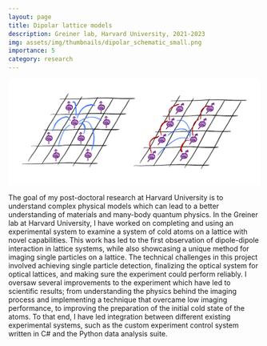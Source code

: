 ```yaml
---
layout: page
title: Dipolar lattice models
description: Greiner lab, Harvard University, 2021-2023
img: assets/img/thumbnails/dipolar_schematic_small.png
importance: 5
category: research
---
```


<!-- Add ml and mr add left and right margins -->
<div class="row">
    <div class="col-sm mt-3 mt-md-0">
        <img class="img-fluid z-depth-1 rounded" src="/assets/img/dipolar_schematic.png" title="Dipolar lattice schematic">
    </div>
</div>
<div class="caption">
    
</div>

The goal of my post-doctoral research at Harvard University is to understand complex physical models which can lead to a better understanding of materials and many-body quantum physics. In the Greiner lab at Harvard University, I have worked on completing and using an experimental system to examine a system of cold atoms on a lattice with novel capabilities. This work has led to the first observation of dipole-dipole interaction in lattice systems, while also showcasing a unique method for imaging single particles on a lattice.
The technical challenges in this project involved achieving single particle detection, finalizing the optical system for optical lattices, and making sure the experiment could perform reliably. I oversaw several improvements to the experiment which have led to scientific results; from understanding the physics behind the imaging process and implementing a technique that overcame low imaging performance, to improving the preparation of the initial cold state of the atoms. 
To that end, I have led integration between different existing experimental systems, such as the custom experiment control system written in C# and the Python data analysis suite.